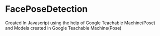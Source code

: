 # FacePoseDetection
Created In Javascript
using the help of Google Teachable Machine(Pose)
and Models created in Google Teachable Machine(Pose)
